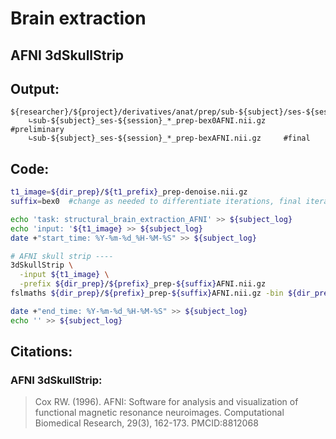 # Brain extraction
## AFNI 3dSkullStrip
## Output:
```
${researcher}/${project}/derivatives/anat/prep/sub-${subject}/ses-${session}/
    ∟sub-${subject}_ses-${session}_*_prep-bex0AFNI.nii.gz     #preliminary
    ∟sub-${subject}_ses-${session}_*_prep-bexAFNI.nii.gz     #final
```
## Code:
```bash
t1_image=${dir_prep}/${t1_prefix}_prep-denoise.nii.gz
suffix=bex0  #change as needed to differentiate iterations, final iteration is bex (no number)

echo 'task: structural_brain_extraction_AFNI' >> ${subject_log}
echo 'input: '${t1_image} >> ${subject_log}
date +"start_time: %Y-%m-%d_%H-%M-%S" >> ${subject_log}

# AFNI skull strip ----
3dSkullStrip \
  -input ${t1_image} \
  -prefix ${dir_prep}/${prefix}_prep-${suffix}AFNI.nii.gz
fslmaths ${dir_prep}/${prefix}_prep-${suffix}AFNI.nii.gz -bin ${dir_prep}/${prefix}_prep-${suffix}AFNI.nii.gz

date +"end_time: %Y-%m-%d_%H-%M-%S" >> ${subject_log}
echo '' >> ${subject_log}
```

## Citations:
### AFNI 3dSkullStrip:
>Cox RW. (1996). AFNI: Software for analysis and visualization of functional magnetic resonance neuroimages. Computational Biomedical Research, 29(3), 162-173. PMCID:8812068
